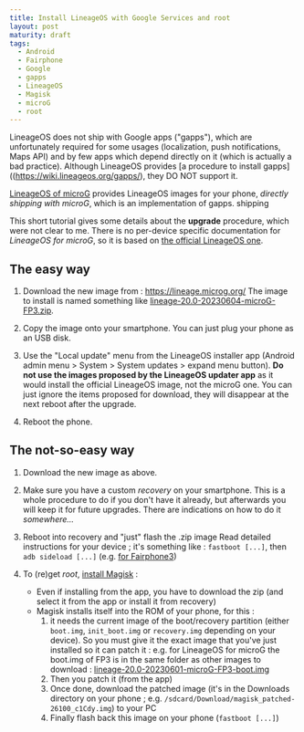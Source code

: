 ```yaml
---
title: Install LineageOS with Google Services and root
layout: post
maturity: draft
tags:
  - Android
  - Fairphone
  - Google
  - gapps
  - LineageOS
  - Magisk
  - microG
  - root
---
```


LineageOS does not ship with Google apps ("gapps"), which are unfortunately required for some usages (localization, push notifications, Maps API) and by few apps which depend directly on it (which is actually a bad practice).
Although LineageOS provides [a procedure to install gapps]((https://wiki.lineageos.org/gapps/), they DO NOT support it.

[LineageOS of microG](https://lineage.microg.org/) provides LineageOS images for your phone, *directly shipping with microG*, which is an implementation of gapps.
shipping

This short tutorial gives some details about the **upgrade** procedure, which were not clear to me.
There is no per-device specific documentation for *LineageOS for microG*, so it is based on [the official LineageOS one](https://wiki.lineageos.org/devices/).

## The easy way

1. Download the new image from : https://lineage.microg.org/
The image to install is named something like [lineage-20.0-20230604-microG-FP3.zip](https://download.lineage.microg.org/FP3/lineage-20.0-20230604-microG-FP3.zip).

2. Copy the image onto your smartphone.
You can just plug your phone as an USB disk.

3. Use the "Local update" menu from the LineageOS installer app (Android admin menu > System > System updates > expand menu button).
**Do not use the images proposed by the LineageOS updater app** as it would install the official LineageOS image, not the microG one.
You can just ignore the items proposed for download, they will disappear at the next reboot after the upgrade.

4. Reboot the phone.

## The not-so-easy way

1. Download the new image as above.

2. Make sure you have a custom *recovery* on your smartphone.
This is a whole procedure to do if you don't have it already, but afterwards you will keep it for future upgrades. There are indications on how to do it *somewhere...*

3. Reboot into recovery and "just" flash the .zip image
Read detailed instructions for your device ; it's something like : `fastboot [...]`, then `adb sideload [...]` (e.g. [for Fairphone3](https://wiki.lineageos.org/devices/FP3/install/variant1))

4. To (re)get *root*, [install Magisk](https://topjohnwu.github.io/Magisk/install.html) :
    - Even if installing from the app, you have to download the zip (and select it from the app or install it from recovery)
    - Magisk installs itself into the ROM of your phone, for this :
      1. it needs the current image of the boot/recovery partition (either `boot.img`, `init_boot.img` or `recovery.img` depending on your device). So you must give it the exact image that you've just installed so it can patch it : e.g. for LineageOS for microG the boot.img of FP3 is in the same folder as other images to download : [lineage-20.0-20230601-microG-FP3-boot.img](https://download.lineage.microg.org/FP3/lineage-20.0-20230601-microG-FP3-boot.img)
      2. Then you patch it (from the app)
      3. Once done, download the patched image (it's in the Downloads directory on your phone ; e.g. `/sdcard/Download/magisk_patched-26100_c1Cdy.img`) to your PC
      4. Finally flash back this image on your phone (`fastboot [...]`)